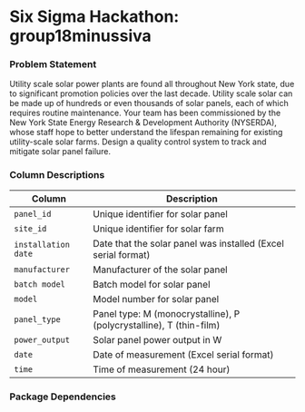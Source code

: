 # Six Sigma Hackathon: group18minussiva

### Problem Statement
Utility scale solar power plants are found all throughout New York state, due to significant promotion policies over the last decade. Utility scale solar can be made up of hundreds or even thousands of solar panels, each of which requires routine maintenance. Your team has been commissioned by the New York State Energy Research & Development Authority (NYSERDA), whose staff hope to better understand the lifespan remaining for existing utility-scale solar farms. Design a quality control system to track and mitigate solar panel failure.

### Column Descriptions

| Column | Description |
| -------- | -------- |
| `panel_id`  | Unique identifier for solar panel  |
| `site_id`  | Unique identifier for solar farm |
| `installation date` | Date that the solar panel was installed (Excel serial format) |
| `manufacturer` | Manufacturer of the solar panel |
| `batch model ` | Batch model for solar panel |
| `model ` | Model number for solar panel |
| `panel_type` | Panel type: M (monocrystalline), P (polycrystalline), T (thin-film) |
| `power_output` | Solar panel power output in W |
| `date` | Date of measurement (Excel serial format) |
| `time` | Time of measurement (24 hour) |

### Package Dependencies
